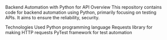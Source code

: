 Backend Automation with Python for API
Overview
This repository contains code for backend automation using Python, primarily focusing on testing APIs. It aims to ensure the reliability, security.

Technologies Used
Python programming language
Requests library for making HTTP requests
PyTest framework for test automation
